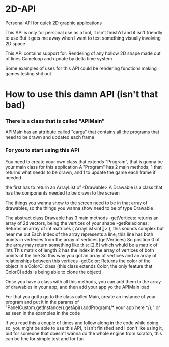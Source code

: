# 2D-API
Personal API for quick 2D graphic applications

This API is only for personal use as a tool, it isn't finish'd and it isn't friendly to use
But it gets me away when I want to test something visually involving 2D space

This API contains support for:
Rendering of any hollow 2D shape made out of lines
Gameloop and update by delta time system

Some examples of uses for this API could be
rendering functions
making games
testing shit out

# How to use this damn API (isn't that bad)

### There is a class that is called "APIMain"
APIMain has an attribute called "carga" that contains all the programs that need to be drawn and updated each frame

### For you to start using this API
You need to create your own class that extends "Program", that is gonna be your main class for this application
A "Program" has 2 main methods, 1 that returns what needs to be drawn, and 1 to update the game each frame if needed

the first has to return an ArrayList of <Drawable&gt;
A Drawable is a class that has the components needed to be drawn to the screen

The things you wanna show to the screen need to be in that array of drawables, so the things you wanna show need to be of type Drawable

The abstract class Drawable has 3 main methods
-getVertices: returns an array of 2d vectors, being the vertices of your shape
-getRelaciones: Returns an array of int matrices ( ArrayList<int[]&gt; ), this sounds complex but hear me out
                Each index of the array represents a line, this line has both points in vertecies from the array of vertices (getVertices)
                So position 0 of the array may return something like this: [2,6] which whuld be a matrix of ints
                This matrix of length 2 has the index in the array of vertices of both points of the line
                So this way you got an array of vertices and an array of relationships between this vertices
-getColor: Returns the color of the object in a ColorCl class (this class extends Color, the only feature that ColorCl adds is being able to clone the object)

Onse you have a class with all this methods, you can add them to the array of drawables in your app, and then add your app yo the APIMain load

For that you gotta go to the class called Main, create an instance of your program and put it in the params of "PanelCustom.getInstance().getApi().addProgram(/* your app here */);"
or as seen in the examples in the code





If you read this a couple of times and follow along in the code while doing so, you might be able to use this API, it isn't finished and I don't like using it, but for someone that doesn't wanna do the whole engine from scratch, this can be fine for simple test and for fun
